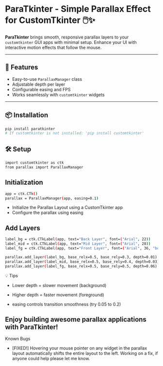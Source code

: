 # ParaTkinter - Simple Parallax Effect for CustomTkinter 🖱️✨

**ParaTkinter** brings smooth, responsive parallax layers to your `customtkinter` GUI apps with minimal setup. Enhance your UI with interactive motion effects that follow the mouse.

---

## 🚀 Features

- Easy-to-use `ParallaxManager` class
- Adjustable depth per layer
- Configurable easing and FPS
- Works seamlessly with `customtkinter` widgets

---

## 📦 Installation

```bash
pip install paratkinter
# If customtkinter is not installed: 'pip install customtkinter'
```
## 🛠️ Setup
```bash
import customtkinter as ctk
from parallax import ParallaxManager
```



## Initialization
```bash
app = ctk.CTk()
parallax = ParallaxManager(app, easing=0.1)
```
- Initialize the Parallax Layout using a CustomTkinter app
- Configure the parallax using easing


## Add Layers
```bash
label_bg = ctk.CTkLabel(app, text="Back Layer", font=("Arial", 22))
label_mid = ctk.CTkLabel(app, text="Mid Layer", font=("Arial", 28))
label_fg = ctk.CTkLabel(app, text="Front Layer", font=("Arial", 36, "bold"))

parallax.add_layer(label_bg, base_relx=0.5, base_rely=0.3, depth=0.01)
parallax.add_layer(label_mid, base_relx=0.5, base_rely=0.4, depth=0.03)
parallax.add_layer(label_fg, base_relx=0.5, base_rely=0.5, depth=0.06)

```
💡 Tips
- Lower depth = slower movement (background)

- Higher depth = faster movement (foreground)

- easing controls transition smoothness (try 0.05 to 0.2)

Enjoy building awesome parallax applications with ParaTkinter!
---
Known Bugs
- [FIXED!] Hovering your mouse pointer on any widget in the parallax layout automatically shifts the entire layout to the left. Working on a fix, if anyone could help please let me know.
